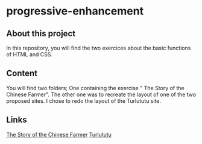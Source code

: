 # progressive-enhancement

## About this project
In this repository, you will find the two exercices about the basic functions of HTML and CSS.

## Content
You will find two folders;
One containing the exercise " The Story of the Chinese Farmer".
The other one was to recreate the layout of one of the two proposed sites.
I chose to redo the layout of the Turlututu site.

## Links
[The Story of the Chinese Farmer](chinesefarmer/index.html)
[Turlututu](turlututu/turlututuindex.html)